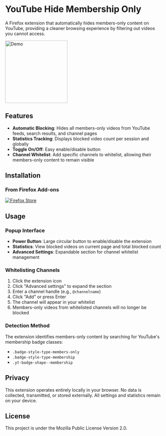 # YouTube Hide Membership Only

A Firefox extension that automatically hides members-only content on YouTube, providing a cleaner browsing experience by filtering out videos you cannot access.

<img src="https://i.ibb.co/qFYXXXmV/2025-10-09-004259.png" alt="Demo" width="200" height="auto">

## Features

- **Automatic Blocking**: Hides all members-only videos from YouTube feeds, search results, and channel pages
- **Statistics Tracking**: Displays blocked video count per session and globally
- **Toggle On/Off**: Easy enable/disable button
- **Channel Whitelist**: Add specific channels to whitelist, allowing their members-only content to remain visible

## Installation

### From Firefox Add-ons 
[![Firefox Store](https://blog.mozilla.org/addons/files/2015/11/get-the-addon.png)](https://addons.mozilla.org/firefox/addon/youtube-hide-membership-only/)

## Usage

### Popup Interface
- **Power Button**: Large circular button to enable/disable the extension
- **Statistics**: View blocked videos on current page and total blocked count
- **Advanced Settings**: Expandable section for channel whitelist management

### Whitelisting Channels
1. Click the extension icon
2. Click "Advanced settings" to expand the section
3. Enter a channel handle (e.g., `@channelname`)
4. Click "Add" or press Enter
5. The channel will appear in your whitelist
6. Members-only videos from whitelisted channels will no longer be blocked

### Detection Method
The extension identifies members-only content by searching for YouTube's membership badge classes:
- `.badge-style-type-members-only`
- `.badge-style-type-membership`
- `.yt-badge-shape--membership`


## Privacy

This extension operates entirely locally in your browser. No data is collected, transmitted, or stored externally. All settings and statistics remain on your device.


## License

This project is under the Mozilla Public License Version 2.0.

